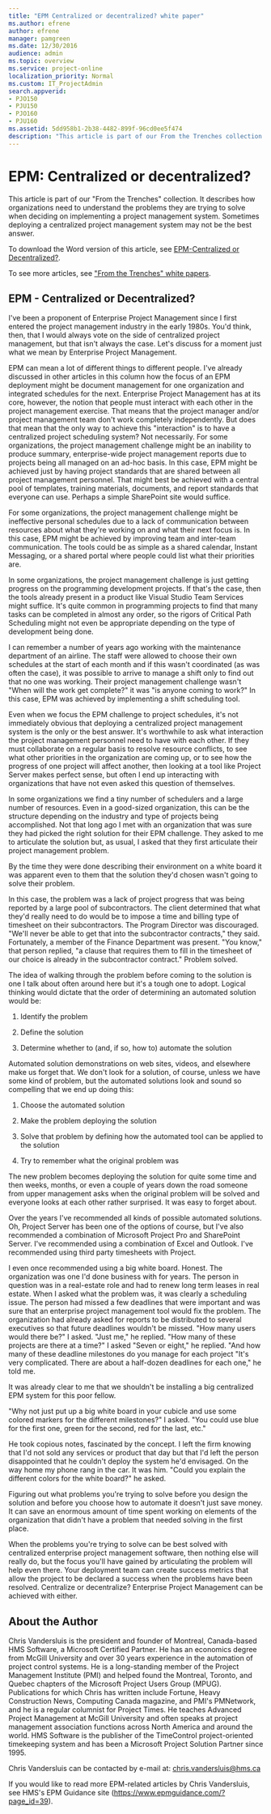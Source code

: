 ```yaml
---
title: "EPM Centralized or decentralized? white paper"
ms.author: efrene
author: efrene
manager: pamgreen
ms.date: 12/30/2016
audience: admin
ms.topic: overview
ms.service: project-online
localization_priority: Normal
ms.custom: IT_ProjectAdmin
search.appverid:
- PJO150
- PJU150
- PJO160
- PJU160
ms.assetid: 5dd958b1-2b38-4482-899f-96cd0ee5f474
description: "This article is part of our From the Trenches collection. It describes how organizations need to understand the problems they are trying to solve when deciding on implementing a project management system. Sometimes deploying a centralized project management system may not be the best answer."
---
```


# EPM: Centralized or decentralized?

This article is part of our "From the Trenches" collection. It describes how organizations need to understand the problems they are trying to solve when deciding on implementing a project management system. Sometimes deploying a centralized project management system may not be the best answer. 
  
To download the Word version of this article, see [EPM-Centralized or Decentralized?](https://go.microsoft.com/fwlink/?LinkId=207890).
  
To see more articles, see ["From the Trenches" white papers](https://support.office.com/article/faec6b1a-c217-4c79-b8c4-0514f402106b).
  
## EPM - Centralized or Decentralized?

I've been a proponent of Enterprise Project Management since I first entered the project management industry in the early 1980s. You'd think, then, that I would always vote on the side of centralized project management, but that isn't always the case. Let's discuss for a moment just what we mean by Enterprise Project Management. 
  
EPM can mean a lot of different things to different people. I've already discussed in other articles in this column how the focus of an EPM deployment might be document management for one organization and integrated schedules for the next. Enterprise Project Management has at its core, however, the notion that people must interact with each other in the project management exercise. That means that the project manager and/or project management team don't work completely independently. But does that mean that the only way to achieve this "interaction" is to have a centralized project scheduling system? Not necessarily. For some organizations, the project management challenge might be an inability to produce summary, enterprise-wide project management reports due to projects being all managed on an ad-hoc basis. In this case, EPM might be achieved just by having project standards that are shared between all project management personnel. That might best be achieved with a central pool of templates, training materials, documents, and report standards that everyone can use. Perhaps a simple SharePoint site would suffice.
  
For some organizations, the project management challenge might be ineffective personal schedules due to a lack of communication between resources about what they're working on and what their next focus is. In this case, EPM might be achieved by improving team and inter-team communication. The tools could be as simple as a shared calendar, Instant Messaging, or a shared portal where people could list what their priorities are.
  
In some organizations, the project management challenge is just getting progress on the programming development projects. If that's the case, then the tools already present in a product like Visual Studio Team Services might suffice. It's quite common in programming projects to find that many tasks can be completed in almost any order, so the rigors of Critical Path Scheduling might not even be appropriate depending on the type of development being done.
  
 I can remember a number of years ago working with the maintenance department of an airline. The staff were allowed to choose their own schedules at the start of each month and if this wasn't coordinated (as was often the case), it was possible to arrive to manage a shift only to find out that no one was working. Their project management challenge wasn't "When will the work get complete?" it was "is anyone coming to work?" In this case, EPM was achieved by implementing a shift scheduling tool. 
  
Even when we focus the EPM challenge to project schedules, it's not immediately obvious that deploying a centralized project management system is the only or the best answer. It's worthwhile to ask what interaction the project management personnel need to have with each other. If they must collaborate on a regular basis to resolve resource conflicts, to see what other priorities in the organization are coming up, or to see how the progress of one project will affect another, then looking at a tool like Project Server makes perfect sense, but often I end up interacting with organizations that have not even asked this question of themselves. 
  
In some organizations we find a tiny number of schedulers and a large number of resources. Even in a good-sized organization, this can be the structure depending on the industry and type of projects being accomplished. Not that long ago I met with an organization that was sure they had picked the right solution for their EPM challenge. They asked to me to articulate the solution but, as usual, I asked that they first articulate their project management problem. 
  
By the time they were done describing their environment on a white board it was apparent even to them that the solution they'd chosen wasn't going to solve their problem. 
  
In this case, the problem was a lack of project progress that was being reported by a large pool of subcontractors. The client determined that what they'd really need to do would be to impose a time and billing type of timesheet on their subcontractors. The Program Director was discouraged. "We'll never be able to get that into the subcontractor contracts," they said. Fortunately, a member of the Finance Department was present. "You know," that person replied, "a clause that requires them to fill in the timesheet of our choice is already in the subcontractor contract." Problem solved.
  
The idea of walking through the problem before coming to the solution is one I talk about often around here but it's a tough one to adopt. Logical thinking would dictate that the order of determining an automated solution would be:
  
1. Identify the problem
    
2. Define the solution
    
3. Determine whether to (and, if so, how to) automate the solution
    
Automated solution demonstrations on web sites, videos, and elsewhere make us forget that. We don't look for a solution, of course, unless we have some kind of problem, but the automated solutions look and sound so compelling that we end up doing this:
  
1. Choose the automated solution
    
2. Make the problem deploying the solution
    
3. Solve that problem by defining how the automated tool can be applied to the solution
    
4. Try to remember what the original problem was
    
The new problem becomes deploying the solution for quite some time and then weeks, months, or even a couple of years down the road someone from upper management asks when the original problem will be solved and everyone looks at each other rather surprised. It was easy to forget about. 
  
Over the years I've recommended all kinds of possible automated solutions. Oh, Project Server has been one of the options of course, but I've also recommended a combination of Microsoft Project Pro and SharePoint Server. I've recommended using a combination of Excel and Outlook. I've recommended using third party timesheets with Project. 
  
I even once recommended using a big white board. Honest. The organization was one I'd done business with for years. The person in question was in a real-estate role and had to renew long term leases in real estate. When I asked what the problem was, it was clearly a scheduling issue. The person had missed a few deadlines that were important and was sure that an enterprise project management tool would fix the problem. The organization had already asked for reports to be distributed to several executives so that future deadlines wouldn't be missed. "How many users would there be?" I asked. "Just me," he replied. "How many of these projects are there at a time?" I asked "Seven or eight," he replied. "And how many of these deadline milestones do you manage for each project "It's very complicated. There are about a half-dozen deadlines for each one," he told me.
  
It was already clear to me that we shouldn't be installing a big centralized EPM system for this poor fellow. 
  
"Why not just put up a big white board in your cubicle and use some colored markers for the different milestones?" I asked. "You could use blue for the first one, green for the second, red for the last, etc."
  
He took copious notes, fascinated by the concept. I left the firm knowing that I'd not sold any services or product that day but that I'd left the person disappointed that he couldn't deploy the system he'd envisaged. On the way home my phone rang in the car. It was him. "Could you explain the different colors for the white board?" he asked. 
  
Figuring out what problems you're trying to solve before you design the solution and before you choose how to automate it doesn't just save money. It can save an enormous amount of time spent working on elements of the organization that didn't have a problem that needed solving in the first place. 
  
 When the problems you're trying to solve can be best solved with centralized enterprise project management software, then nothing else will really do, but the focus you'll have gained by articulating the problem will help even there. Your deployment team can create success metrics that allow the project to be declared a success when the problems have been resolved. Centralize or decentralize? Enterprise Project Management can be achieved with either. 
  
## About the Author

Chris Vandersluis is the president and founder of Montreal, Canada-based HMS Software, a Microsoft Certified Partner. He has an economics degree from McGill University and over 30 years experience in the automation of project control systems. He is a long-standing member of the Project Management Institute (PMI) and helped found the Montreal, Toronto, and Quebec chapters of the Microsoft Project Users Group (MPUG). Publications for which Chris has written include Fortune, Heavy Construction News, Computing Canada magazine, and PMI's PMNetwork, and he is a regular columnist for Project Times. He teaches Advanced Project Management at McGill University and often speaks at project management association functions across North America and around the world. HMS Software is the publisher of the TimeControl project-oriented timekeeping system and has been a Microsoft Project Solution Partner since 1995. 
  
Chris Vandersluis can be contacted by e-mail at: chris.vandersluis@hms.ca
  
If you would like to read more EPM-related articles by Chris Vandersluis, see HMS's EPM Guidance site (https://www.epmguidance.com/?page_id=39).
  

